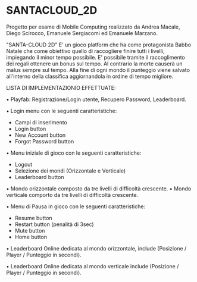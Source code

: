 # SANTACLOUD_2D
 Progetto per esame di Mobile Computing realizzato da Andrea Macale, Diego Scirocco, Emanuele Sergiacomi ed Emanuele Marzano.

 "SANTA-CLOUD 2D" E' un gioco platform che ha come protagonista Babbo Natale che come obiettivo quello di raccogliere finire tutti i livelli, 
 impiegando il minor tempo possibile. E' possibile tramite il raccoglimento dei regali ottenere un bonus sul tempo. Al contrario la morte causerà un
 malus sempre sul tempo. Alla fine di ogni mondo il punteggio viene salvato all'interno della classifica aggiornandola in ordine di tempo migliore.


 LISTA DI IMPLEMENTAZIONIO EFFETTUATE:
 
 • Playfab: Registrazione/Login utente, Recupero Password, Leaderboard.

  • Login menu con le seguenti caratteristiche:
   - Campi di inserimento
   - Login button
   - New Account button
   - Forgot Password button
 
 • Menu iniziale di gioco con le seguenti caratteristiche:
   - Logout
   - Selezione dei mondi (Orizzontale e Verticale)
   - Leaderboard button
 
 • Mondo orizzontale composto da tre livelli di difficoltà crescente.
 • Mondo verticale comporto da tre livelli di difficoltà crescente.

 • Menu di Pausa in gioco con le seguenti caratteristiche:
   - Resume button
   - Restart button (penalità di 3sec)
   - Mute button
   - Home button
 
 • Leaderboard Online dedicata al mondo orizzontale, include (Posizione / Player / Punteggio in secondi).
  
 • Leaderboard Online dedicata al mondo verticale include (Posizione / Player / Punteggio in secondi).

 

